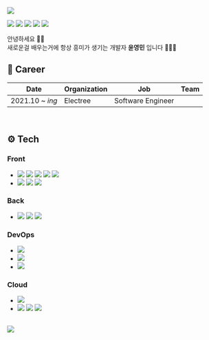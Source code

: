 <img src="https://capsule-render.vercel.app/api?type=waving&color=gradient&height=200&section=header&text=YoungMinYoon&fontSize=50" />  

<p>
  <a href="https://hits.seeyoufarm.com"><img src="https://hits.seeyoufarm.com/api/count/incr/badge.svg?url=https%3A%2F%2Fgithub.com%2Frhenfla0312&count_bg=%23ED6DA3&title_bg=%2386757E&icon=github.svg&icon_color=%23E1DEDE&title=hits&edge_flat=false"/></a>
 <img src="https://img.shields.io/badge/Gmail-EA4335?style=flat-square&logo=Gmail&logoColor=white"/>
  <img src="https://img.shields.io/badge/Instagram-E4405F?style=flat-square&logo=Instagram&logoColor=white"/>
  <img src="https://img.shields.io/badge/Blog-FF5722?style=flat-square&logo=Blogger&logoColor=white"/>
  <img src="https://img.shields.io/badge/Facebook-1877F2?style=flat-square&logo=Facebook&logoColor=white"/>
</p>

안녕하세요 👋🏻  
새로운걸 배우는거에 항상 흥미가 생기는 개발자 **윤영민** 입니다 🧑🏻‍💻 

## 💼 Career
| Date | Organization | Job | Team |
| - | - | - | - |
| 2021.10 ~ *ing* | Electree | Software Engineer | |

<br />

## ⚙️ Tech
### Front
- <img src="https://img.shields.io/badge/HTML5-E34F26?style=flat-square&logo=HTML5&logoColor=white"/>
  <img src="https://img.shields.io/badge/CSS3-1572B6?style=flat-square&logo=CSS3&logoColor=white"/>
  <img src="https://img.shields.io/badge/Sass-CC6699?style=flat-square&logo=Sass&logoColor=white"/>
  <img src="https://img.shields.io/badge/JavaScript-F7DF1E?style=flat-square&logo=JavaScript&logoColor=white"/>
  <img src="https://img.shields.io/badge/jQuery-0769AD?style=flat-square&logo=jQuery&logoColor=white"/>
- <img src="https://img.shields.io/badge/Vue3-4FC08D?style=flat-square&logo=Vue.js&logoColor=white"/>
  <img src="https://img.shields.io/badge/Vite-646CFF?style=flat-square&logo=Vite&logoColor=white"/>
  <img src="https://img.shields.io/badge/Webpack-8DD6F9?style=flat-square&logo=Webpack&logoColor=white"/>

### Back
- <img src="https://img.shields.io/badge/Node.js-339933?style=flat-square&logo=Node.js&logoColor=white"/>
  <img src="https://img.shields.io/badge/PHP-777BB4?style=flat-square&logo=PHP&logoColor=white"/>
  <img src="https://img.shields.io/badge/MySQL-4479A1?style=flat-square&logo=MySQL&logoColor=white"/>
  
### DevOps
- <img src="https://img.shields.io/badge/GitHub-181717?style=flat-square&logo=GitHub&logoColor=white"/>
- <img src="https://img.shields.io/badge/Ubuntu-E95420?style=flat-square&logo=Ubuntu&logoColor=white"/>
- <img src="https://img.shields.io/badge/Jest-C21325?style=flat-square&logo=Jest&logoColor=white"/>

### Cloud
- <img src="https://img.shields.io/badge/AWS-232F3E?style=flat-square&logo=Amazon AWS&logoColor=white"/>
- <img src="https://img.shields.io/badge/Oracle-F80000?style=flat-square&logo=Oracle&logoColor=white"/>
  <img src="https://img.shields.io/badge/Heroku-430098?style=flat-square&logo=Heroku&logoColor=white"/>
  <img src="https://img.shields.io/badge/Netlify-00C7B7?style=flat-square&logo=Netlify&logoColor=white"/>

<!-- ### Language -->

<br />

<img src="https://github-readme-stats.vercel.app/api?username=rhenfla0312&show_icons=true&theme=radical">


